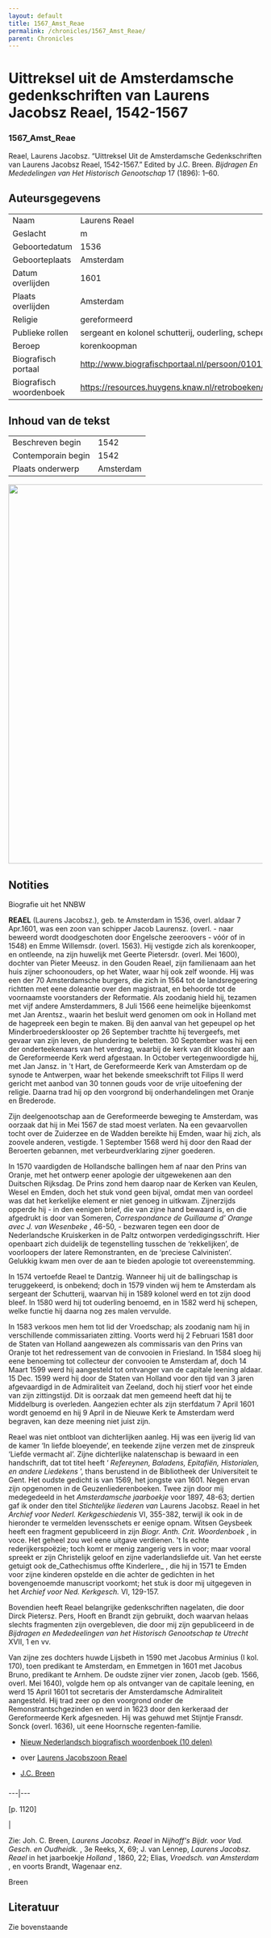 ```yaml
---
layout: default
title: 1567_Amst_Reae
permalink: /chronicles/1567_Amst_Reae/
parent: Chronicles
--- 
```



# Uittreksel uit de Amsterdamsche gedenkschriften van Laurens Jacobsz Reael, 1542-1567 

### 1567_Amst_Reae 

Reael, Laurens Jacobsz. “Uittreksel Uit de Amsterdamsche Gedenkschriften van Laurens Jacobsz Reael, 1542-1567.” Edited by J.C. Breen. *Bijdragen En Mededelingen van Het Historisch Genootschap* 17 (1896): 1–60. 

## Auteursgegevens 

| | | 
| --------------- | --------------- | 
| Naam | Laurens Reael | 
| Geslacht | m | 
| Geboortedatum | 1536 | 
| Geboorteplaats | Amsterdam | 
| Datum overlijden | 1601 | 
| Plaats overlijden | Amsterdam | 
| Religie | gereformeerd | 
| Publieke rollen | sergeant en kolonel schutterij, ouderling, schepen, vroedschap, ontvanger, lid admiraliteit | 
| Beroep | korenkoopman | 
| Biografisch portaal | http://www.biografischportaal.nl/persoon/01017738 | 
| Biografisch woordenboek | https://resources.huygens.knaw.nl/retroboeken/nnbw/#source=4&page=567&view=imagePane&accessor=accessor_index | 

## Inhoud van de tekst 

| | | 
| --------------- | --------------- | 
| Beschreven begin | 1542 | 
| Contemporain begin | 1542 | 
| Plaats onderwerp | Amsterdam | 

[<img src="..\..\barplots_chronicles\1567_Amst_Reae.jpg" width="750"/>](..\..\barplots_chronicles\1567_Amst_Reae.jpg) 

## Notities 

Biografie uit het NNBW

**REAEL**  (Laurens Jacobsz.), geb. te Amsterdam in 1536, overl. aldaar 7 Apr.1601, was een zoon van schipper Jacob Laurensz. (overl. - naar beweerd wordt doodgeschoten door Engelsche zeeroovers - vóór of in 1548) en Emme Willemsdr. (overl. 1563). Hij vestigde zich als korenkooper, en ontleende, na zijn huwelijk met Geerte Pietersdr. (overl. Mei 1600), dochter van Pieter Meeusz. in den Gouden Reael, zijn familienaam aan het huis zijner schoonouders, op het Water, waar hij ook zelf woonde. Hij was een der 70 Amsterdamsche burgers, die zich in 1564 tot de landsregeering richtten met eene doleantie over den magistraat, en behoorde tot de voornaamste voorstanders der Reformatie. Als zoodanig hield hij, tezamen met vijf andere Amsterdammers, 8 Juli 1566 eene heimelijke bijeenkomst met Jan Arentsz., waarin het besluit werd genomen om ook in Holland met de hagepreek een begin te maken. Bij den aanval van het gepeupel op het Minderbroedersklooster op 26 September trachtte hij tevergeefs, met gevaar van zijn leven, de plundering te beletten. 30 September was hij een der onderteekenaars van het verdrag, waarbij de kerk van dit klooster aan de Gereformeerde Kerk werd afgestaan. In October vertegenwoordigde hij, met Jan Jansz. in 't Hart, de Gereformeerde Kerk van Amsterdam op de synode te Antwerpen, waar het bekende smeekschrift tot Filips II werd gericht met aanbod van 30 tonnen gouds voor de vrije uitoefening der religie. Daarna trad hij op den voorgrond bij onderhandelingen met Oranje en
Brederode.

Zijn deelgenootschap aan de Gereformeerde beweging te Amsterdam, was oorzaak dat hij in Mei 1567 de stad moest verlaten. Na een gevaarvollen tocht over de Zuiderzee en de Wadden bereikte hij Emden, waar hij zich, als zoovele anderen, vestigde. 1 September 1568 werd hij door den Raad der Beroerten gebannen, met verbeurdverklaring zijner goederen.

In 1570 vaardigden de Hollandsche ballingen hem af naar den Prins van Oranje, met het ontwerp eener apologie der uitgewekenen aan den Duitschen Rijksdag. De Prins zond hem daarop naar de Kerken van Keulen, Wesel en Emden, doch het stuk vond geen bijval, omdat men van oordeel was dat het kerkelijke element er niet genoeg in uitkwam. Zijnerzijds opperde hij - in den eenigen brief, die van zijne hand bewaard is, en die afgedrukt is door van Someren,  _Correspondance de Guillaume d' Orange avec J. van Wesenbeke_ , 46-50, - bezwaren tegen een door de Nederlandsche Kruiskerken in de Paltz ontworpen verdedigingsschrift. Hier openbaart zich duidelijk de tegenstelling tusschen de ‘rekkelijken’, de voorloopers der latere Remonstranten, en de ‘preciese Calvinisten’. Gelukkig kwam men over de aan te bieden apologie tot overeenstemming.

In 1574 vertoefde Reael te Dantzig. Wanneer hij uit de ballingschap is
teruggekeerd, is onbekend; doch in 1579 vinden wij hem te Amsterdam als
sergeant der Schutterij, waarvan hij in 1589 kolonel werd en tot zijn dood
bleef. In 1580 werd hij tot ouderling benoemd, en in 1582 werd hij schepen,
welke functie hij daarna nog zes malen vervulde.

In 1583 verkoos men hem tot lid der Vroedschap; als zoodanig nam hij in
verschillende commissariaten zitting. Voorts werd hij 2 Februari 1581 door de Staten van Holland aangewezen als commissaris van den Prins van Oranje tot het redressement van de convooien in Friesland. In 1584 sloeg hij eene benoeming tot collecteur der convooien te Amsterdam af, doch 14 Maart 1599 werd hij aangesteld tot ontvanger van de capitale leening aldaar. 15 Dec. 1599 werd hij door de Staten van Holland voor den tijd van 3 jaren afgevaardigd in de Admiraliteit van Zeeland, doch hij stierf voor het einde van zijn zittingstijd. Dit is oorzaak dat men gemeend heeft dat hij te Middelburg is overleden. Aangezien echter als zijn sterfdatum 7 April 1601 wordt genoemd en hij 9 April in de Nieuwe Kerk te Amsterdam werd begraven, kan deze meening niet juist zijn.

Reael was niet ontbloot van dichterlijken aanleg. Hij was een ijverig lid van de kamer ‘In liefde bloeyende’, en teekende zijne verzen met de zinspreuk ‘Liefde vermacht al’. Zijne dichterlijke nalatenschap is bewaard in een handschrift, dat tot titel heeft ‘ _Refereynen, Baladens, Epitafiën,
Historialen, en andere Liedekens_ ’, thans berustend in de Bibliotheek der
Universiteit te Gent. Het oudste gedicht is van 1569, het jongste van 1601.
Negen ervan zijn opgenomen in de Geuzenliederenboeken. Twee zijn door mij
medegedeeld in het  _Amsterdamsche jaarboekje_  voor 1897, 48-63; dertien gaf ik onder den titel  _Stichtelijke liederen van_  Laurens Jacobsz. Reael in het _Archief voor Nederl. Kerkgeschiedenis_  VI, 355-382, terwijl ik ook in de hieronder te vermelden levensschets er eenige opnam. Witsen Geysbeek heeft een fragment gepubliceerd in zijn  _Biogr. Anth. Crit. Woordenboek_ , in voce. Het geheel zou wel eene uitgave verdienen. 't Is echte rederijkerspoëzie; toch komt er menig zangerig vers in voor; maar vooral spreekt er zijn Christelijk geloof en zijne vaderlandsliefde uit. Van het eerste getuigt ook de_Cathechismus offte Kinderlere_ , die hij in 1571 te Emden voor zijne kinderen opstelde en die achter de gedichten in het bovengenoemde manuscript voorkomt; het stuk is door mij uitgegeven in het  _Archief voor Ned. Kerkgesch._  VI, 129-157.

Bovendien heeft Reael belangrijke gedenkschriften nagelaten, die door Dirck
Pietersz. Pers, Hooft en Brandt zijn gebruikt, doch waarvan helaas slechts
fragmenten zijn overgebleven, die door mij zijn gepubliceerd in de  _Bijdragen en Mededeelingen van het Historisch Genootschap te Utrecht_  XVII, 1 en vv.

Van zijne zes dochters huwde Lijsbeth in 1590 met Jacobus Arminius (I kol.
170), toen predikant te Amsterdam, en Emmetgen in 1601 met Jacobus Bruno,
predikant te Arnhem. De oudste zijner vier zonen, Jacob (geb. 1566, overl. Mei 1640), volgde hem op als ontvanger van de capitale leening, en werd 15 April 1601 tot secretaris der Amsterdamsche Admiraliteit aangesteld. Hij trad zeer op den voorgrond onder de Remonstrantschgezinden en werd in 1623 door den kerkeraad der Gereformeerde Kerk afgesneden. Hij was gehuwd met Stijntje Fransdr. Sonck (overl. 1636), uit eene Hoornsche regenten-familie.


  * [Nieuw Nederlandsch biografisch woordenboek (10 delen)](https://www.dbnl.org/titels/titel.php?id=molh003nieu00)


  * over  [Laurens Jacobszoon Reael](https://www.dbnl.org/auteurs/auteur.php?id=reae001)
  * [J.C. Breen](https://www.dbnl.org/auteurs/auteur.php?id=bree008)

###  
  
---|---  
  
[p. 1120]

|  
  

Zie: Joh. C. Breen,  _Laurens Jacobsz. Reael_  in  _Nijhoff's Bijdr. voor Vad.
Gesch. en Oudheidk._ , 3e Reeks, X, 69; J. van Lennep,  _Laurens Jacobsz.
Reael_  in het jaarboekje  _Holland_ , 1860, 22; Elias,  _Vroedsch. van
Amsterdam_ , en voorts Brandt, Wagenaar enz.

Breen


## Literatuur 

Zie bovenstaande